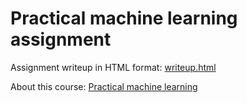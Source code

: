 # Practical machine learning assignment

Assignment writeup in HTML format: [writeup.html](https://rawgit.com/thoqbk/practical-machine-learning/master/writeup.html)

About this course: [Practical machine learning](https://www.coursera.org/learn/practical-machine-learning/)

